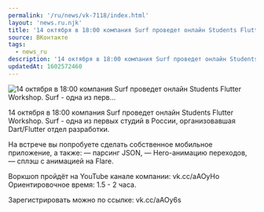 ```yaml
---
permalink: '/ru/news/vk-7118/index.html'
layout: 'news.ru.njk'
title: '14 октября в 18:00 компания Surf проведет онлайн Students Flutter Workshop. Surf - одна из перв…'
source: ВКонтакте
tags:
  - news_ru
description: '14 октября в 18:00 компания Surf проведет онлайн Students Flutter Workshop. Surf - одна из перв…'
updatedAt: 1602572460
---
```

![14 октября в 18:00 компания Surf проведет онлайн Students Flutter Workshop. Surf - одна из перв…](https://sun9-66.userapi.com/impg/2xXLF3HwfPCJA0kneBvM4-qzLIKmy4bpRf6iMA/Vqf7Esxzg-U.jpg?size=1280x720&quality=96&proxy=1&sign=1649519fa41d2f68eca384084ae16b83&c_uniq_tag=rn7j77fVFb1fLIxUCINMRGeLWCNdERRuEeeUM-29Nvk&type=album)

14 октября в 18:00 компания Surf проведет онлайн Students Flutter Workshop. Surf - одна из первых студий в России, организовавшая Dart/Flutter отдел разработки.

На встрече вы попробуете сделать собственное мобильное приложение, а также:
— парсинг JSON,
— Hero-анимацию переходов,
— сплэш с анимацией на Flare.

Воркшоп пройдёт на YouTube канале компании: vk.cc/aAOyHo
Ориентировочное время: 1.5 - 2 часа.

Зарегистрировать можно по ссылке: vk.cc/aAOy6s
